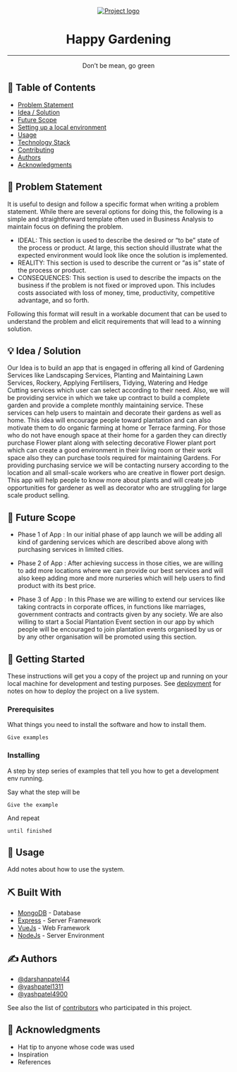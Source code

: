 <p align="center">
  <a href="" rel="noopener">
 <img src="https://hackinout.co/inout-7.svg" alt="Project logo"></a>
</p>
<h1 align="center">Happy Gardening</h1>

<div align="center">


</div>

---

<p align="center"> Don’t be mean, go green
    <br> 
</p>

## 📝 Table of Contents

- [Problem Statement](#problem_statement)
- [Idea / Solution](#idea)
- [Future Scope](#future_scope)
- [Setting up a local environment](#getting_started)
- [Usage](#usage)
- [Technology Stack](#tech_stack)
- [Contributing](../CONTRIBUTING.md)
- [Authors](#authors)
- [Acknowledgments](#acknowledgments)

## 🧐 Problem Statement <a name = "problem_statement"></a>

It is useful to design and follow a specific format when writing a problem statement. While there are several options
for doing this, the following is a simple and straightforward template often used in Business Analysis to maintain
focus on defining the problem.

- IDEAL: This section is used to describe the desired or “to be” state of the process or product. At large, this section
  should illustrate what the expected environment would look like once the solution is implemented.
- REALITY: This section is used to describe the current or “as is” state of the process or product.
- CONSEQUENCES: This section is used to describe the impacts on the business if the problem is not fixed or improved upon.
  This includes costs associated with loss of money, time, productivity, competitive advantage, and so forth.

Following this format will result in a workable document that can be used to understand the problem and elicit
requirements that will lead to a winning solution.

## 💡 Idea / Solution <a name = "idea"></a>

Our Idea is to build an app that is engaged in offering all kind of Gardening Services like Landscaping Services, Planting and Maintaining Lawn Services, Rockery, Applying Fertilisers, Tidying, Watering and Hedge Cutting services which user can select according to their need. Also, we will be providing service in which we take up contract to build a complete garden and provide a complete monthly maintaining service. These services can help users to maintain and decorate their gardens as well as home. This idea will encourage people toward plantation and can also motivate them to do organic farming at home or Terrace farming. For those who do not have enough space at their home for a garden they can directly purchase Flower plant along with selecting decorative Flower plant port which can create a good environment in their living room or their work space also they can purchase tools required for maintaining Gardens. For providing purchasing service we will be contacting nursery according to the location and all small-scale workers who are creative in flower port design. This app will help people to know more about plants and will create job opportunities for gardener as well as decorator who are struggling for large scale product selling.

## 🚀 Future Scope <a name = "future_scope"></a>

- Phase 1 of App :
  In our initial phase of app launch we will be adding all kind of gardening services which are described above along with purchasing services in limited cities.
 
- Phase 2 of App :
After achieving success in those cities, we are willing to add more locations where we can provide our best services and will also keep adding more and more nurseries which will help users to find product with its best price.
 
- Phase 3 of App :
In this Phase we are willing to extend our services like taking contracts in corporate offices, in functions like marriages, government contracts and contracts given by any society. We are also willing to start a Social Plantation Event section in our app by which people will be encouraged to join plantation events organised by us or by any other organisation will be promoted using this section.


## 🏁 Getting Started <a name = "getting_started"></a>

These instructions will get you a copy of the project up and running on your local machine for development
and testing purposes. See [deployment](#deployment) for notes on how to deploy the project on a live system.

### Prerequisites

What things you need to install the software and how to install them.

```
Give examples
```

### Installing

A step by step series of examples that tell you how to get a development env running.

Say what the step will be

```
Give the example
```

And repeat

```
until finished
```

## 🎈 Usage <a name="usage"></a>

Add notes about how to use the system.

## ⛏️ Built With <a name = "tech_stack"></a>

- [MongoDB](https://www.mongodb.com/) - Database
- [Express](https://expressjs.com/) - Server Framework
- [VueJs](https://vuejs.org/) - Web Framework
- [NodeJs](https://nodejs.org/en/) - Server Environment

## ✍️ Authors <a name = "authors"></a>

- [@darshanpatel44](https://github.com/darshanpatel44/) 
- [@yashpatel1311](https://github.com/YashPatel1311) 
- [@yashpatel4900](https://github.com/yashpatel4900) 

See also the list of [contributors](https://github.com/kylelobo/The-Documentation-Compendium/contributors)
who participated in this project.

## 🎉 Acknowledgments <a name = "acknowledgments"></a>

- Hat tip to anyone whose code was used
- Inspiration
- References
